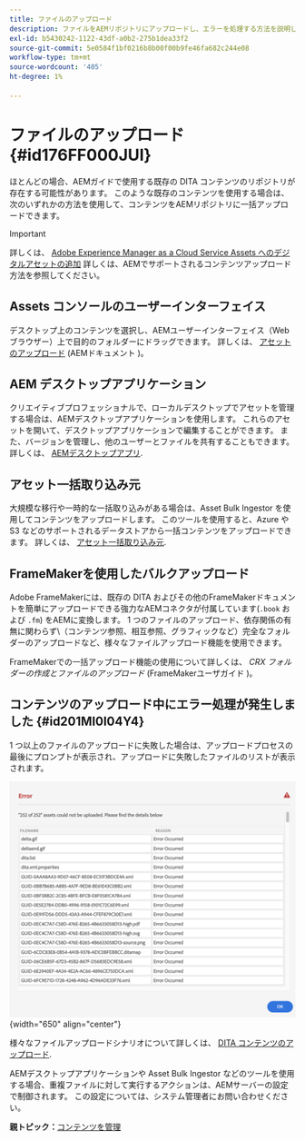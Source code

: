 ```yaml
---
title: ファイルのアップロード
description: ファイルをAEMリポジトリにアップロードし、エラーを処理する方法を説明します。 アセットコンソールのユーザーインターフェイス、AEMデスクトップアプリケーション、アセット一括取り込みFrameMaker、および一括アップロードに関する知識がある。
exl-id: b5430242-1122-43df-a0b2-275b1dea33f2
source-git-commit: 5e0584f1bf0216b8b00f00b9fe46fa682c244e08
workflow-type: tm+mt
source-wordcount: '405'
ht-degree: 1%

---
```


# ファイルのアップロード {#id176FF000JUI}

ほとんどの場合、AEMガイドで使用する既存の DITA コンテンツのリポジトリが存在する可能性があります。 このような既存のコンテンツを使用する場合は、次のいずれかの方法を使用して、コンテンツをAEMリポジトリに一括アップロードできます。

>[!IMPORTANT]
>
> 詳しくは、 [Adobe Experience Manager as a Cloud Service Assets へのデジタルアセットの追加](https://experienceleague.adobe.com/docs/experience-manager-cloud-service/assets/manage/add-assets.html) 詳しくは、AEMでサポートされるコンテンツアップロード方法を参照してください。

## Assets コンソールのユーザーインターフェイス

デスクトップ上のコンテンツを選択し、AEMユーザーインターフェイス（Web ブラウザー）上で目的のフォルダーにドラッグできます。 詳しくは、 [アセットのアップロード](https://experienceleague.adobe.com/docs/experience-manager-cloud-service/assets/manage/add-assets.html#upload-assets) (AEMドキュメント )。

## AEM デスクトップアプリケーション

クリエイティブプロフェッショナルで、ローカルデスクトップでアセットを管理する場合は、AEMデスクトップアプリケーションを使用します。 これらのアセットを開いて、デスクトップアプリケーションで編集することができます。 また、バージョンを管理し、他のユーザーとファイルを共有することもできます。 詳しくは、 [AEMデスクトップアプリ](https://experienceleague.adobe.com/docs/experience-manager-desktop-app/using/using.html?lang=ja).

## アセット一括取り込み元

大規模な移行や一時的な一括取り込みがある場合は、Asset Bulk Ingestor を使用してコンテンツをアップロードします。 このツールを使用すると、Azure や S3 などのサポートされるデータストアから一括コンテンツをアップロードできます。 詳しくは、 [アセット一括取り込み元](https://experienceleague.adobe.com/docs/experience-manager-cloud-service/assets/manage/add-assets.html?lang=en#asset-bulk-ingestor).

## FrameMakerを使用したバルクアップロード

Adobe FrameMakerには、既存の DITA およびその他のFrameMakerドキュメントを簡単にアップロードできる強力なAEMコネクタが付属しています\(`.book` および `.fm`\) をAEMに変換します。 1 つのファイルのアップロード、依存関係の有無に関わらず\（コンテンツ参照、相互参照、グラフィックなど）完全なフォルダーのアップロードなど、様々なファイルアップロード機能を使用できます。

FrameMakerでの一括アップロード機能の使用について詳しくは、 *CRX フォルダーの作成とファイルのアップロード* (FrameMakerユーザガイド )。

## コンテンツのアップロード中にエラー処理が発生しました {#id201MI0I04Y4}

1 つ以上のファイルのアップロードに失敗した場合は、アップロードプロセスの最後にプロンプトが表示され、アップロードに失敗したファイルのリストが表示されます。

![](images/uuid-files-failed-to-upload_cs.png){width="650" align="center"}

様々なファイルアップロードシナリオについて詳しくは、 [DITA コンテンツのアップロード](authoring-file-management.md#).

AEMデスクトップアプリケーションや Asset Bulk Ingestor などのツールを使用する場合、重複ファイルに対して実行するアクションは、AEMサーバーの設定で制御されます。 この設定については、システム管理者にお問い合わせください。

**親トピック：**[&#x200B;コンテンツを管理](authoring.md)
